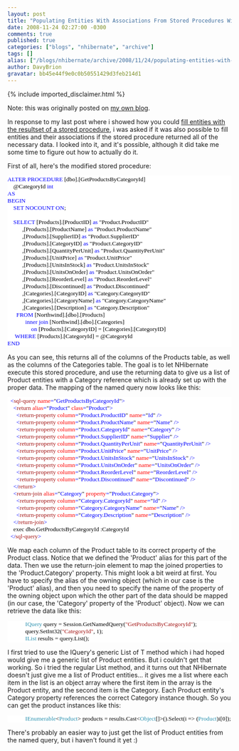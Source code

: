 ```yaml
---
layout: post
title: "Populating Entities With Associations From Stored Procedures With NHibernate"
date: 2008-11-24 02:27:00 -0300
comments: true
published: true
categories: ["blogs", "nhibernate", "archive"]
tags: []
alias: ["/blogs/nhibernate/archive/2008/11/24/populating-entities-with-associations-from-stored-procedures-with-nhibernate.aspx"]
author: DavyBrion
gravatar: bb45e44f9e0c0b50551429d3feb214d1
---
```

{% include imported_disclaimer.html %}
<p>Note: this was originally posted on <a target="_blank" href="http://davybrion.com/blog/2008/11/populating-entities-with-associations-from-stored-procedures-with-nhibernate/">my own blog</a>.</p>
<p>In response to my last post where i showed how you could <a href="http://davybrion.com/blog/2008/11/populating-entities-from-stored-procedures-with-nhibernate/">fill entities with the resultset of a stored procedure</a>, i was asked if it was also possible to fill entities and their associations if the stored procedure returned all of the necessary data.  I looked into it, and it's possible, although it did take me some time to figure out how to actually do it.
</p>
<p>
First of all, here's the modified stored procedure:
<code>
</code></p>
<div style="font-family: Consolas; font-size: 10pt; color: black; background: white;">
<p style="margin: 0px;"><span style="color: blue;">ALTER PROCEDURE </span>[dbo].[GetProductsByCategoryId]</p>
<p style="margin: 0px;">&nbsp;&nbsp;&nbsp; @CategoryId <span style="color: blue;">int </span></p>
<p style="margin: 0px;"><span style="color: blue;">AS</span></p>
<p style="margin: 0px;"><span style="color: blue;">BEGIN</span></p>
<p style="margin: 0px;">&nbsp;&nbsp;&nbsp; <span style="color: blue;">SET NOCOUNT ON</span>;</p>
<p style="margin: 0px;">&nbsp;</p>
<p style="margin: 0px;">&nbsp;&nbsp;&nbsp; <span style="color: blue;">SELECT </span>[Products].[ProductID] <span style="color: blue;">as </span>"Product.ProductID"</p>
<p style="margin: 0px;">&nbsp;&nbsp;&nbsp; &nbsp;&nbsp;&nbsp; &nbsp; ,[Products].[ProductName] <span style="color: blue;">as </span>"Product.ProductName"</p>
<p style="margin: 0px;">&nbsp;&nbsp;&nbsp; &nbsp;&nbsp;&nbsp; &nbsp; ,[Products].[SupplierID] <span style="color: blue;">as </span>"Product.SupplierID"</p>
<p style="margin: 0px;">&nbsp;&nbsp;&nbsp; &nbsp;&nbsp;&nbsp; &nbsp; ,[Products].[CategoryID] <span style="color: blue;">as </span>"Product.CategoryID"</p>
<p style="margin: 0px;">&nbsp;&nbsp;&nbsp; &nbsp;&nbsp;&nbsp; &nbsp; ,[Products].[QuantityPerUnit] <span style="color: blue;">as </span>"Product.QuantityPerUnit"</p>
<p style="margin: 0px;">&nbsp;&nbsp;&nbsp; &nbsp;&nbsp;&nbsp; &nbsp; ,[Products].[UnitPrice] <span style="color: blue;">as </span>"Product.UnitPrice"</p>
<p style="margin: 0px;">&nbsp;&nbsp;&nbsp; &nbsp;&nbsp;&nbsp; &nbsp; ,[Products].[UnitsInStock] <span style="color: blue;">as </span>"Product.UnitsInStock"</p>
<p style="margin: 0px;">&nbsp;&nbsp;&nbsp; &nbsp;&nbsp;&nbsp; &nbsp; ,[Products].[UnitsOnOrder] <span style="color: blue;">as </span>"Product.UnitsOnOrder"</p>
<p style="margin: 0px;">&nbsp;&nbsp;&nbsp; &nbsp;&nbsp;&nbsp; &nbsp; ,[Products].[ReorderLevel] <span style="color: blue;">as </span>"Product.ReorderLevel"</p>
<p style="margin: 0px;">&nbsp;&nbsp;&nbsp; &nbsp;&nbsp;&nbsp; &nbsp; ,[Products].[Discontinued] <span style="color: blue;">as </span>"Product.Discontinued"</p>
<p style="margin: 0px;">&nbsp;&nbsp;&nbsp; &nbsp;&nbsp;&nbsp; &nbsp; ,[Categories].[CategoryID] <span style="color: blue;">as </span>"Category.CategoryID"</p>
<p style="margin: 0px;">&nbsp;&nbsp;&nbsp; &nbsp;&nbsp;&nbsp; &nbsp; ,[Categories].[CategoryName] <span style="color: blue;">as </span>"Category.CategoryName"</p>
<p style="margin: 0px;">&nbsp;&nbsp;&nbsp; &nbsp;&nbsp;&nbsp; &nbsp; ,[Categories].[Description] <span style="color: blue;">as </span>"Category.Description"</p>
<p style="margin: 0px;">&nbsp;&nbsp;&nbsp; &nbsp; <span style="color: blue;">FROM </span>[Northwind].[dbo].[Products]</p>
<p style="margin: 0px;">&nbsp;&nbsp;&nbsp; &nbsp;&nbsp;&nbsp; &nbsp;&nbsp;&nbsp; <span style="color: blue;">inner join </span>[Northwind].[dbo].[Categories] </p>
<p style="margin: 0px;">&nbsp;&nbsp;&nbsp; &nbsp;&nbsp;&nbsp; &nbsp;&nbsp;&nbsp; &nbsp;&nbsp;&nbsp; <span style="color: blue;">on </span>[Products].[CategoryID] = [Categories].[CategoryID]</p>
<p style="margin: 0px;">&nbsp;&nbsp;&nbsp;&nbsp; <span style="color: blue;">WHERE </span>[Products].[CategoryId] = @CategoryId</p>
<p style="margin: 0px;"><span style="color: blue;">END</span></p>
</div>
<p>

As you can see, this returns all of the columns of the Products table, as well as the columns of the Categories table.  The goal is to let NHibernate execute this stored procedure, and use the returning data to give us a list of Product entities with a Category reference which is already set up with the proper data. 
The mapping of the named query now looks like this:
<code>
</code></p>
<div style="font-family: Consolas; font-size: 10pt; color: black; background: white;">
<p style="margin: 0px;"><span style="color: blue;">&nbsp; &lt;</span><span style="color: #a31515;">sql-query</span><span style="color: blue;"> </span><span style="color: red;">name</span><span style="color: blue;">=</span>"<span style="color: blue;">GetProductsByCategoryId</span>"<span style="color: blue;">&gt;</span></p>
<p style="margin: 0px;"><span style="color: blue;">&nbsp; &nbsp; &lt;</span><span style="color: #a31515;">return</span><span style="color: blue;"> </span><span style="color: red;">alias</span><span style="color: blue;">=</span>"<span style="color: blue;">Product</span>"<span style="color: blue;"> </span><span style="color: red;">class</span><span style="color: blue;">=</span>"<span style="color: blue;">Product</span>"<span style="color: blue;">&gt;</span></p>
<p style="margin: 0px;"><span style="color: blue;">&nbsp; &nbsp; &nbsp; &lt;</span><span style="color: #a31515;">return-property</span><span style="color: blue;"> </span><span style="color: red;">column</span><span style="color: blue;">=</span>"<span style="color: blue;">Product.ProductID</span>"<span style="color: blue;"> </span><span style="color: red;">name</span><span style="color: blue;">=</span>"<span style="color: blue;">Id</span>"<span style="color: blue;"> /&gt;</span></p>
<p style="margin: 0px;"><span style="color: blue;">&nbsp; &nbsp; &nbsp; &lt;</span><span style="color: #a31515;">return-property</span><span style="color: blue;"> </span><span style="color: red;">column</span><span style="color: blue;">=</span>"<span style="color: blue;">Product.ProductName</span>"<span style="color: blue;"> </span><span style="color: red;">name</span><span style="color: blue;">=</span>"<span style="color: blue;">Name</span>"<span style="color: blue;"> /&gt;</span></p>
<p style="margin: 0px;"><span style="color: blue;">&nbsp; &nbsp; &nbsp; &lt;</span><span style="color: #a31515;">return-property</span><span style="color: blue;"> </span><span style="color: red;">column</span><span style="color: blue;">=</span>"<span style="color: blue;">Product.CategoryId</span>"<span style="color: blue;"> </span><span style="color: red;">name</span><span style="color: blue;">=</span>"<span style="color: blue;">Category</span>"<span style="color: blue;"> /&gt;</span></p>
<p style="margin: 0px;"><span style="color: blue;">&nbsp; &nbsp; &nbsp; &lt;</span><span style="color: #a31515;">return-property</span><span style="color: blue;"> </span><span style="color: red;">column</span><span style="color: blue;">=</span>"<span style="color: blue;">Product.SupplierID</span>"<span style="color: blue;"> </span><span style="color: red;">name</span><span style="color: blue;">=</span>"<span style="color: blue;">Supplier</span>"<span style="color: blue;"> /&gt;</span></p>
<p style="margin: 0px;"><span style="color: blue;">&nbsp; &nbsp; &nbsp; &lt;</span><span style="color: #a31515;">return-property</span><span style="color: blue;"> </span><span style="color: red;">column</span><span style="color: blue;">=</span>"<span style="color: blue;">Product.QuantityPerUnit</span>"<span style="color: blue;"> </span><span style="color: red;">name</span><span style="color: blue;">=</span>"<span style="color: blue;">QuantityPerUnit</span>"<span style="color: blue;"> /&gt;</span></p>
<p style="margin: 0px;"><span style="color: blue;">&nbsp; &nbsp; &nbsp; &lt;</span><span style="color: #a31515;">return-property</span><span style="color: blue;"> </span><span style="color: red;">column</span><span style="color: blue;">=</span>"<span style="color: blue;">Product.UnitPrice</span>"<span style="color: blue;"> </span><span style="color: red;">name</span><span style="color: blue;">=</span>"<span style="color: blue;">UnitPrice</span>"<span style="color: blue;"> /&gt;</span></p>
<p style="margin: 0px;"><span style="color: blue;">&nbsp; &nbsp; &nbsp; &lt;</span><span style="color: #a31515;">return-property</span><span style="color: blue;"> </span><span style="color: red;">column</span><span style="color: blue;">=</span>"<span style="color: blue;">Product.UnitsInStock</span>"<span style="color: blue;"> </span><span style="color: red;">name</span><span style="color: blue;">=</span>"<span style="color: blue;">UnitsInStock</span>"<span style="color: blue;"> /&gt;</span></p>
<p style="margin: 0px;"><span style="color: blue;">&nbsp; &nbsp; &nbsp; &lt;</span><span style="color: #a31515;">return-property</span><span style="color: blue;"> </span><span style="color: red;">column</span><span style="color: blue;">=</span>"<span style="color: blue;">Product.UnitsOnOrder</span>"<span style="color: blue;"> </span><span style="color: red;">name</span><span style="color: blue;">=</span>"<span style="color: blue;">UnitsOnOrder</span>"<span style="color: blue;"> /&gt;</span></p>
<p style="margin: 0px;"><span style="color: blue;">&nbsp; &nbsp; &nbsp; &lt;</span><span style="color: #a31515;">return-property</span><span style="color: blue;"> </span><span style="color: red;">column</span><span style="color: blue;">=</span>"<span style="color: blue;">Product.ReorderLevel</span>"<span style="color: blue;"> </span><span style="color: red;">name</span><span style="color: blue;">=</span>"<span style="color: blue;">ReorderLevel</span>"<span style="color: blue;"> /&gt;</span></p>
<p style="margin: 0px;"><span style="color: blue;">&nbsp; &nbsp; &nbsp; &lt;</span><span style="color: #a31515;">return-property</span><span style="color: blue;"> </span><span style="color: red;">column</span><span style="color: blue;">=</span>"<span style="color: blue;">Product.Discontinued</span>"<span style="color: blue;"> </span><span style="color: red;">name</span><span style="color: blue;">=</span>"<span style="color: blue;">Discontinued</span>"<span style="color: blue;"> /&gt;</span></p>
<p style="margin: 0px;"><span style="color: blue;">&nbsp; &nbsp; &lt;/</span><span style="color: #a31515;">return</span><span style="color: blue;">&gt;</span></p>
<p style="margin: 0px;"><span style="color: blue;">&nbsp; &nbsp; &lt;</span><span style="color: #a31515;">return-join</span><span style="color: blue;"> </span><span style="color: red;">alias</span><span style="color: blue;">=</span>"<span style="color: blue;">Category</span>"<span style="color: blue;"> </span><span style="color: red;">property</span><span style="color: blue;">=</span>"<span style="color: blue;">Product.Category</span>"<span style="color: blue;">&gt;</span></p>
<p style="margin: 0px;"><span style="color: blue;">&nbsp; &nbsp; &nbsp; &lt;</span><span style="color: #a31515;">return-property</span><span style="color: blue;"> </span><span style="color: red;">column</span><span style="color: blue;">=</span>"<span style="color: blue;">Category.CategoryId</span>"<span style="color: blue;"> </span><span style="color: red;">name</span><span style="color: blue;">=</span>"<span style="color: blue;">Id</span>"<span style="color: blue;"> /&gt;</span></p>
<p style="margin: 0px;"><span style="color: blue;">&nbsp; &nbsp; &nbsp; &lt;</span><span style="color: #a31515;">return-property</span><span style="color: blue;"> </span><span style="color: red;">column</span><span style="color: blue;">=</span>"<span style="color: blue;">Category.CategoryName</span>"<span style="color: blue;"> </span><span style="color: red;">name</span><span style="color: blue;">=</span>"<span style="color: blue;">Name</span>"<span style="color: blue;"> /&gt;</span></p>
<p style="margin: 0px;"><span style="color: blue;">&nbsp; &nbsp; &nbsp; &lt;</span><span style="color: #a31515;">return-property</span><span style="color: blue;"> </span><span style="color: red;">column</span><span style="color: blue;">=</span>"<span style="color: blue;">Category.Description</span>"<span style="color: blue;"> </span><span style="color: red;">name</span><span style="color: blue;">=</span>"<span style="color: blue;">Description</span>"<span style="color: blue;"> /&gt;</span></p>
<p style="margin: 0px;"><span style="color: blue;">&nbsp; &nbsp; &lt;/</span><span style="color: #a31515;">return-join</span><span style="color: blue;">&gt;</span></p>
<p style="margin: 0px;">&nbsp; &nbsp; exec dbo.GetProductsByCategoryId :CategoryId</p>
<p style="margin: 0px;"><span style="color: blue;">&nbsp; &lt;/</span><span style="color: #a31515;">sql-query</span><span style="color: blue;">&gt;</span></p>
</div>
<p>

We map each column of the Product table to its correct property of the Product class.  Notice that we defined the 'Product' alias for this part of the data.  Then we use the return-join element to map the joined properties to the 'Product.Category' property.  This might look a bit weird at first.  You have to specify the alias of the owning object (which in our case is the 'Product' alias), and then you need to specify the name of the property of the owning object upon which the other part of the data should be mapped (in our case, the 'Category' property of the 'Product' object).
Now we can retrieve the data like this:
<code>
</code></p>
<div style="font-family: Consolas; font-size: 10pt; color: black; background: white;">
<p style="margin: 0px;">&nbsp;&nbsp;&nbsp; &nbsp;&nbsp;&nbsp; &nbsp;&nbsp;&nbsp; <span style="color: #2b91af;">IQuery</span> query = Session.GetNamedQuery(<span style="color: #a31515;">"GetProductsByCategoryId"</span>);</p>
<p style="margin: 0px;">&nbsp;&nbsp;&nbsp; &nbsp;&nbsp;&nbsp; &nbsp;&nbsp;&nbsp; query.SetInt32(<span style="color: #a31515;">"CategoryId"</span>, 1);</p>
<p style="margin: 0px;">&nbsp;&nbsp;&nbsp; &nbsp;&nbsp;&nbsp; &nbsp;&nbsp;&nbsp; <span style="color: #2b91af;">IList</span> results = query.List();</p>
</div>
<p>
 
I first tried to use the IQuery's generic List of T method which i had hoped would give me a generic list of Product entities.  But i couldn't get that working. So i tried the regular List method, and it turns out that NHibernate doesn't just give me a list of Product entities... it gives me a list where each item in the list is an object array where the first item in the array is the Product entity, and the second item is the Category.  Each Product entity's Category property references the correct Category instance though.  So you can get the product instances like this:
<code>
</code></p>
<div style="font-family: Consolas; font-size: 10pt; color: black; background: white;">
<p style="margin: 0px;">&nbsp;&nbsp;&nbsp; &nbsp;&nbsp;&nbsp; &nbsp;&nbsp;&nbsp; <span style="color: #2b91af;">IEnumerable</span>&lt;<span style="color: #2b91af;">Product</span>&gt; products = results.Cast&lt;<span style="color: #2b91af;">Object</span>[]&gt;().Select(i =&gt; (<span style="color: #2b91af;">Product</span>)i[0]);</p>
</div>
<p>

There's probably an easier way to just get the list of Product entities from the named query, but i haven't found it yet :)</p>
